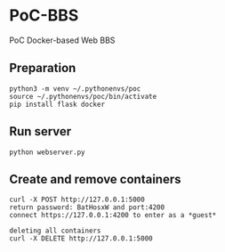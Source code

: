# PoC-BBS
PoC Docker-based Web BBS

## Preparation

```
python3 -m venv ~/.pythonenvs/poc
source ~/.pythonenvs/poc/bin/activate
pip install flask docker
```
## Run server

```
python webserver.py
```

## Create and remove containers

```
curl -X POST http://127.0.0.1:5000
return password: BatHosxW and port:4200
connect https://127.0.0.1:4200 to enter as a *guest* 
```

```
deleting all containers
curl -X DELETE http://127.0.0.1:5000
```

